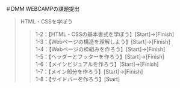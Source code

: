 ＃DMM WEBCAMPの課題提出

>HTML・CSSを学ぼう
>>1-2：【HTML・CSSの基本書式を学ぼう】[Start]→[Finish]  
>>1-3：【Webページの構造を理解しよう】[Start]→[Finish]  
>>1-4：【Webページの枠組みを作ろう】[Start]→[Finish]  
>>1-5：【ヘッダーとフッターを作ろう】[Start]→[Finish]  
>>1-6：【メインビジュアルを作ろう】[Start]→[Finish]  
>>1-7：【メイン部分を作ろう】[Start]→[Finish]  
>>1-8：【サイドバーを作ろう】[Start]